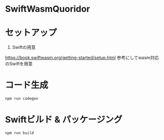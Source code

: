 # SwiftWasmQuoridor

# セットアップ

1. Swiftの用意

https://book.swiftwasm.org/getting-started/setup.html 参考にしてwasm対応のSwiftを用意

# コード生成

```sh
npm run codegen
```

# Swiftビルド & パッケージング

```sh
npm run build
```

